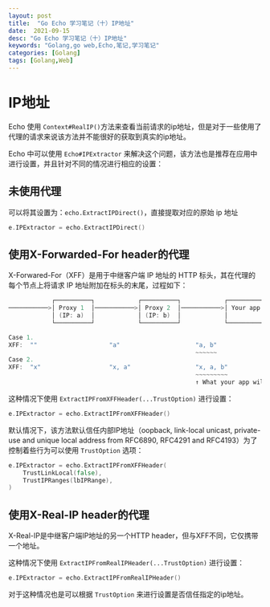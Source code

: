```yaml
---
layout: post
title:  "Go Echo 学习笔记（十）IP地址"
date:  2021-09-15
desc: "Go Echo 学习笔记（十）IP地址"
keywords: "Golang,go web,Echo,笔记,学习笔记"
categories: [Golang]
tags: [Golang,Web]
---
```

# IP地址

Echo 使用 `Context#RealIP()`方法来查看当前请求的ip地址，但是对于一些使用了代理的请求来说该方法并不能很好的获取到真实的ip地址。

Echo 中可以使用 `Echo#IPExtractor` 来解决这个问题，该方法也是推荐在应用中进行设置，并且针对不同的情况进行相应的设置：

## 未使用代理

可以将其设置为：`echo.ExtractIPDirect()`，直接提取对应的原始 ip 地址

```go
e.IPExtractor = echo.ExtractIPDirect()
```

##  使用X-Forwarded-For header的代理

X-Forwared-For（XFF）是用于中继客户端 IP 地址的 HTTP 标头，其在代理的每个节点上将请求 IP 地址附加在标头的末尾，过程如下：

```go
            ┌──────────┐            ┌──────────┐            ┌──────────┐
───────────>│ Proxy 1  │───────────>│ Proxy 2  │───────────>│ Your app │
            │ (IP: a)  │            │ (IP: b)  │            │          │
            └──────────┘            └──────────┘            └──────────┘

Case 1.
XFF:  ""                    "a"                     "a, b"
                                                    ~~~~~~
Case 2.
XFF:  "x"                   "x, a"                  "x, a, b"
                                                    ~~~~~~~~~
                                                    ↑ What your app will see

```

这种情况下使用 `ExtractIPFromXFFHeader(...TrustOption)` 进行设置：

```go
e.IPExtractor = echo.ExtractIPFromXFFHeader()
```

默认情况下，该方法默认信任内部IP地址（oopback, link-local unicast, private-use and unique local address from RFC6890,  RFC4291 and RFC4193）为了控制着些行为可以使用 `TrustOption` 选项：

```go
e.IPExtractor = echo.ExtractIPFromXFFHeader(
	TrustLinkLocal(false),
	TrustIPRanges(lbIPRange),
)
```

## 使用X-Real-IP header的代理

X-Real-IP是中继客户端IP地址的另一个HTTP header，但与XFF不同，它仅携带一个地址。

这种情况下使用 `ExtractIPFromRealIPHeader(...TrustOption)` 进行设置：

```go
e.IPExtractor = echo.ExtractIPFromRealIPHeader()
```

对于这种情况也是可以根据 `TrustOption` 来进行设置是否信任指定的ip地址。
